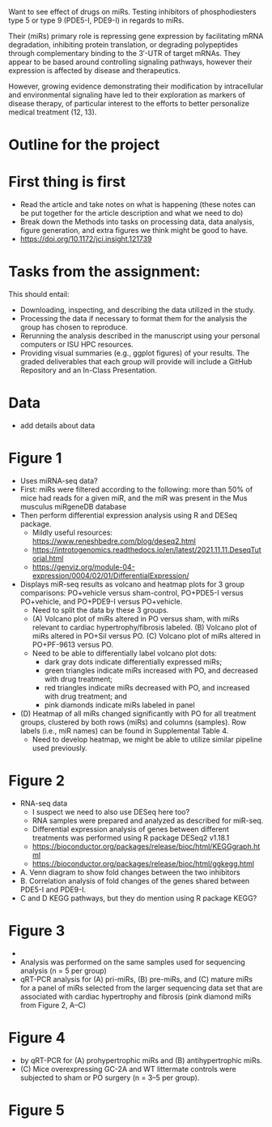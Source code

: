Want to see effect of drugs on miRs. 
Testing inhibitors of phosphodiesters type 5 or type 9 (PDE5-I, PDE9-I) in regards to miRs.

Their (miRs) primary role is repressing gene expression by facilitating mRNA degradation, inhibiting protein translation, or degrading polypeptides through complementary binding to the 3′-UTR of target mRNAs. They appear to be based around controlling signaling pathways, however their expression is affected by disease and therapeutics.

However, growing evidence demonstrating their modification by intracellular and environmental signaling have led to their exploration as markers of disease therapy, of particular interest to the efforts to better personalize medical treatment (12, 13).



# Outline for the project

# First thing is first
* Read the article and take notes on what is happening (these notes can be put together for the article description and what we need to do)
* Break down the Methods into tasks on processing data, data analysis, figure generation, and extra figures we think might be good to have.
* https://doi.org/10.1172/jci.insight.121739

# Tasks from the assignment:
This should entail:
* Downloading, inspecting, and describing the data utilized in the study.
* Processing the data if necessary to format them for the analysis the group has chosen to reproduce.
* Rerunning the analysis described in the manuscript using your personal computers or ISU HPC resources.
* Providing visual summaries (e.g., ggplot figures) of your results.
The graded deliverables that each group will provide will include a GitHub Repository and an In-Class Presentation.

# Data
* add details about data


# Figure 1
* Uses miRNA-seq data?
* First: miRs were filtered according to the following: more than 50% of mice had reads for a given miR, and the miR was present in the Mus musculus miRgeneDB database
* Then perform differential expression analysis using R and DESeq package.
    * Mildly useful resources: https://www.reneshbedre.com/blog/deseq2.html
    * https://introtogenomics.readthedocs.io/en/latest/2021.11.11.DeseqTutorial.html
    * https://genviz.org/module-04-expression/0004/02/01/DifferentialExpression/
* Displays miR-seq results as volcano and heatmap plots for 3 group comparisons: PO+vehicle versus sham-control, PO+PDE5-I versus PO+vehicle, and PO+PDE9-I versus PO+vehicle.
    * Need to split the data by these 3 groups.
    * (A) Volcano plot of miRs altered in PO versus sham, with miRs relevant to cardiac hypertrophy/fibrosis labeled. (B) Volcano plot of miRs altered in PO+Sil versus PO. (C) Volcano plot of miRs altered in PO+PF-9613 versus PO.
    * Need to be able to differentially label volcano plot dots:
        * dark gray dots indicate differentially expressed miRs;
        * green triangles indicate miRs increased with PO, and decreased with drug treatment;
        * red triangles indicate miRs decreased with PO, and increased with drug treatment; and
        * pink diamonds indicate miRs labeled in panel
* (D) Heatmap of all miRs changed significantly with PO for all treatment groups, clustered by both rows (miRs) and columns (samples). Row labels (i.e., miR names) can be found in Supplemental Table 4.
    * Need to develop heatmap, we might be able to utilize similar pipeline used previously.
 

# Figure 2
* RNA-seq data
    * I suspect we need to also use DESeq here too?
    * RNA samples were prepared and analyzed as described for miR-seq.
    * Differential expression analysis of genes between different treatments was performed 
      using R package DESeq2 v1.18.1
    * https://bioconductor.org/packages/release/bioc/html/KEGGgraph.html
    * https://bioconductor.org/packages/release/bioc/html/ggkegg.html
* A. Venn diagram to show fold changes between the two inhibitors
* B. Correlation analysis of fold changes of the genes shared between PDE5-I and PDE9-I.
* C and D KEGG pathways, but they do mention using R package KEGG?

# Figure 3
* 
* Analysis was performed on the same samples used for sequencing analysis (n = 5 per group)
*  qRT-PCR analysis for (A) pri-miRs, (B) pre-miRs, and (C) mature miRs for a panel of miRs selected from the larger sequencing data set that are associated with cardiac hypertrophy and fibrosis (pink diamond miRs from Figure 2, A–C)

# Figure 4
*  by qRT-PCR for (A) prohypertrophic miRs and (B) antihypertrophic miRs.
*  (C) Mice overexpressing GC-2A and WT littermate controls were subjected to sham or PO surgery (n = 3–5 per group).

# Figure 5
